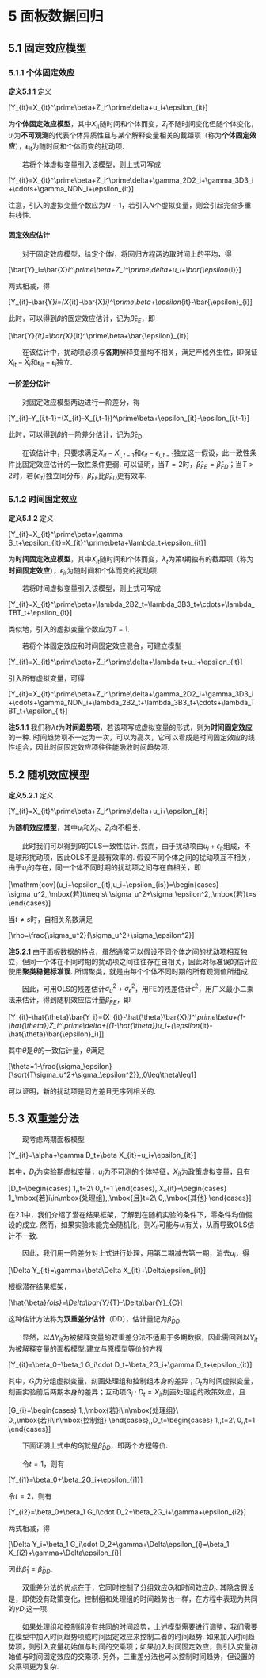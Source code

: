 # 5 面板数据回归
## 5.1 固定效应模型
### 5.1.1 个体固定效应
**定义5.1.1** 定义

\[Y_{it}=X_{it}^\prime\beta+Z_i^\prime\delta+u_i+\epsilon_{it}\]

为**个体固定效应模型**，其中$X_{it}$随时间和个体而变，$Z_i$不随时间变化但随个体变化，$u_i$为**不可观测**的代表个体异质性且与某个解释变量相关的截距项（称为**个体固定效应**），$\epsilon_{it}$为随时间和个体而变的扰动项.

&emsp;&emsp;若将个体虚拟变量引入该模型，则上式可写成

\[Y_{it}=X_{it}^\prime\beta+Z_i^\prime\delta+\gamma_2D2_i+\gamma_3D3_i+\cdots+\gamma_NDN_i+\epsilon_{it}\]

注意，引入的虚拟变量个数应为$N-1$，若引入$N$个虚拟变量，则会引起完全多重共线性.

#### 固定效应估计
&emsp;&emsp;对于固定效应模型，给定个体$i$，将回归方程两边取时间上的平均，得

\[\bar{Y}_i=\bar{X}_i^\prime\beta+Z_i^\prime\delta+u_i+\bar{\epsilon_{i}}\]

两式相减，得

\[Y_{it}-\bar{Y}_i=(X_{it}-\bar{X}_i)^\prime\beta+\epsilon_{it}-\bar{\epsilon}_{i}\]

此时，可以得到$\beta$的固定效应估计，记为$\hat{\beta}_{FE}$，即

\[\bar{Y}_{it}=\bar{X}_{it}^\prime\beta+\bar{\epsilon}_{it}\]

&emsp;&emsp;在该估计中，扰动项必须与**各期**解释变量均不相关，满足严格外生性，即保证$X_{it}-\bar{X}_i$和$\epsilon_{it}-\bar{\epsilon}_{i}$独立.

#### 一阶差分估计
&emsp;&emsp;对固定效应模型两边进行一阶差分，得

\[Y_{it}-Y_{i,t-1}=(X_{it}-X_{i,t-1})^\prime\beta+\epsilon_{it}-\epsilon_{i,t-1}\]

此时，可以得到$\beta$的一阶差分估计，记为$\hat{\beta}_{FD}$.

&emsp;&emsp;在该估计中，只要求满足$X_{it}-X_{i,t-1}$和$\epsilon_{it}-\epsilon_{i,t-1}$独立这一假设，此一致性条件比固定效应估计的一致性条件更弱. 可以证明，当$T=2$时，$\hat{\beta}_{FE}=\hat{\beta}_{FD}$；当$T>2$时，若$\{\epsilon_{it}\}$独立同分布，$\hat{\beta}_{FE}$比$\hat{\beta}_{FD}$更有效率.

### 5.1.2 时间固定效应
**定义5.1.2** 定义

\[Y_{it}=X_{it}^\prime\beta+\gamma S_t+\epsilon_{it}=X_{it}^\prime\beta+\lambda_t+\epsilon_{it}\]

为**时间固定效应模型**，其中$X_{it}$随时间和个体而变，$\lambda_t$为第$t$期独有的截距项（称为**时间固定效应**），$\epsilon_{it}$为随时间和个体而变的扰动项.

&emsp;&emsp;若将时间虚拟变量引入该模型，则上式可写成

\[Y_{it}=X_{it}^\prime\beta+\lambda_2B2_t+\lambda_3B3_t+\cdots+\lambda_TBT_t+\epsilon_{it}\]

类似地，引入的虚拟变量个数应为$T-1$.

&emsp;&emsp;若将个体固定效应和时间固定效应混合，可建立模型

\[Y_{it}=X_{it}^\prime\beta+Z_i^\prime\delta+\lambda t+u_i+\epsilon_{it}\]

引入所有虚拟变量，可得

\[Y_{it}=X_{it}^\prime\beta+Z_i^\prime\delta+\gamma_2D2_i+\gamma_3D3_i+\cdots+\gamma_NDN_i+\lambda_2B2_t+\lambda_3B3_t+\cdots+\lambda_TBT_t+\epsilon_{it}\]

**注5.1.1** 我们称$\lambda t$为**时间趋势项**，若该项写成虚拟变量的形式，则为**时间固定效应**的一种. 时间趋势项不一定为一次，可以为高次，它可以看成是时间固定效应的线性组合，因此时间固定效应项往往能吸收时间趋势项.

## 5.2 随机效应模型
**定义5.2.1** 定义

\[Y_{it}=X_{it}^\prime\beta+Z_i^\prime\delta+u_i+\epsilon_{it}\]

为**随机效应模型**，其中$u_i$和$X_{it}$、$Z_i$均不相关.

&emsp;&emsp;此时我们可以得到$\beta$的OLS一致性估计. 然而，由于扰动项由$u_i+\epsilon_{it}$组成，不是球形扰动项，因此OLS不是最有效率的. 假设不同个体之间的扰动项互不相关，由于$u_i$的存在，同一个体不同时期的扰动项之间存在自相关，即

\[\mathrm{cov}(u_i+\epsilon_{it},u_i+\epsilon_{is})=\begin{cases}
	\sigma_u^2,\,\mbox{若}t\neq s\\
	\sigma_u^2+\sigma_\epsilon^2,\,\mbox{若}t=s
\end{cases}\]

当$t\neq s$时，自相关系数满足

\[\rho=\frac{\sigma_u^2}{\sigma_u^2+\sigma_\epsilon^2}\]

**注5.2.1** 由于面板数据的特点，虽然通常可以假设不同个体之间的扰动项相互独立，但同一个体在不同时期的扰动项之间往往存在自相关，因此对标准误的估计应使用**聚类稳健标准误**. 所谓聚类，就是由每个个体不同时期的所有观测值所组成.

&emsp;&emsp;因此，可用OLS的残差估计$\sigma_u^2+\sigma_\epsilon^2$，用FE的残差估计$\epsilon^2$，用广义最小二乘法来估计，得到随机效应估计量$\hat{\beta}_{RE}$，即

\[Y_{it}-\hat{\theta}\bar{Y_i}=(X_{it}-\hat{\theta}\bar{X}_i)^\prime\beta+(1-\hat{\theta})Z_i^\prime\delta+[(1-\hat{\theta})u_i+(\epsilon_{it}-\hat{\theta}\bar{\epsilon}_i)]\]

其中$\hat{\theta}$是$\theta$的一致估计量，$\theta$满足

\[\theta=1-\frac{\sigma_\epsilon}{\sqrt{T\sigma_u^2+\sigma_\epsilon^2}},\,0\leq\theta\leq1\]

可以证明，新的扰动项是同方差且无序列相关的.

## 5.3 双重差分法
&emsp;&emsp;现考虑两期面板模型

\[Y_{it}=\alpha+\gamma D_t+\beta X_{it}+u_i+\epsilon_{it}\]

其中，$D_t$为实验期虚拟变量，$u_i$为不可测的个体特征，$X_{it}$为政策虚拟变量，且有

\[D_t=\begin{cases}
	1,\,t=2\\
	0,\,t=1
\end{cases},\,X_{it}=\begin{cases}
	1,\,\mbox{若}i\in\mbox{处理组},\,\mbox{且}t=2\\
	0,\,\mbox{其他}
\end{cases}\]

在2.1中，我们介绍了潜在结果框架，了解到在随机实验的条件下，零条件均值假设的成立. 然而，如果实验未能完全随机化，则$X_{it}$可能与$u_i$有关，从而导致OLS估计不一致.

&emsp;&emsp;因此，我们用一阶差分对上式进行处理，用第二期减去第一期，消去$u_i$，得

\[\Delta Y_{it}=\gamma+\beta\Delta X_{it}+\Delta\epsilon_{it}\]

根据潜在结果框架，

\[\hat{\beta}_{ols}=\Delta\bar{Y}_{T}-\Delta\bar{Y}_{C}\]

这种估计方法称为**双重差分估计**（DD），估计量记为$\hat{\beta}_{DD}$.

&emsp;&emsp;显然，以$\Delta Y_{it}$为被解释变量的双重差分法不适用于多期数据，因此需回到以$Y_{it}$为被解释变量的面板模型.建立与原模型等价的方程

\[Y_{it}=\beta_0+\beta_1 G_i\cdot D_t+\beta_2G_i+\gamma D_t+\epsilon_{it}\]

其中，$G_i$为分组虚拟变量，刻画处理组和控制组本身的差异；$D_t$为时间虚拟变量，刻画实验前后两期本身的差异；互动项$G_i\cdot D_t=X_{it}$刻画处理组的政策效应，且

\[G_{i}=\begin{cases}
	1,\,\mbox{若}i\in\mbox{处理组}\\
	0,\,\mbox{若}i\in\mbox{控制组}
\end{cases},\,D_t=\begin{cases}
	1,\,t=2\\
	0,\,t=1
\end{cases}\]

&emsp;&emsp;下面证明上式中的$\hat{\beta}_1$就是$\hat{\beta}_{DD}$，即两个方程等价.

&emsp;&emsp;令$t=1$，则有

\[Y_{i1}=\beta_0+\beta_2G_i+\epsilon_{i1}\]

令$t=2$，则有

\[Y_{i2}=\beta_0+\beta_1 G_i\cdot D_2+\beta_2G_i+\gamma+\epsilon_{i2}\]

两式相减，得

\[\Delta Y_i=\beta_1 G_i\cdot D_2+\gamma+\Delta\epsilon_{i}=\beta_1 X_{i2}+\gamma+\Delta\epsilon_{i}\]

因此$\hat{\beta}_1=\hat{\beta}_{DD}$.

&emsp;&emsp;双重差分法的优点在于，它同时控制了分组效应$G_i$和时间效应$D_t$. 其隐含假设是，即使没有政策变化，控制组和处理组的时间趋势也一样，在方程中表现为共同的$\gamma D_t$这一项. 

&emsp;&emsp;如果处理组和控制组没有共同的时间趋势，上述模型需要进行调整，我们需要在模型中加入时间趋势项或时间固定效应来控制二者的时间趋势. 如果加入时间趋势项，则引入变量初始值与时间的交乘项；如果加入时间固定效应，则引入变量初始值与时间固定效应的交乘项. 另外，三重差分法也可以控制时间趋势，但设置的交乘项更为复杂.